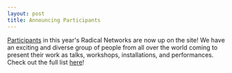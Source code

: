 ```yaml
---
layout: post
title: Announcing Participants
---
```

<p><a href="http://radicalnetworks.org/participants/">Participants</a> in this year's Radical Networks are now up on the site! We have an exciting and diverse group of people from all over the world coming to present their work as talks, workshops, installations, and performances. Check out the full list <a href="http://radicalnetworks.org/participants/">here</a>!</p>